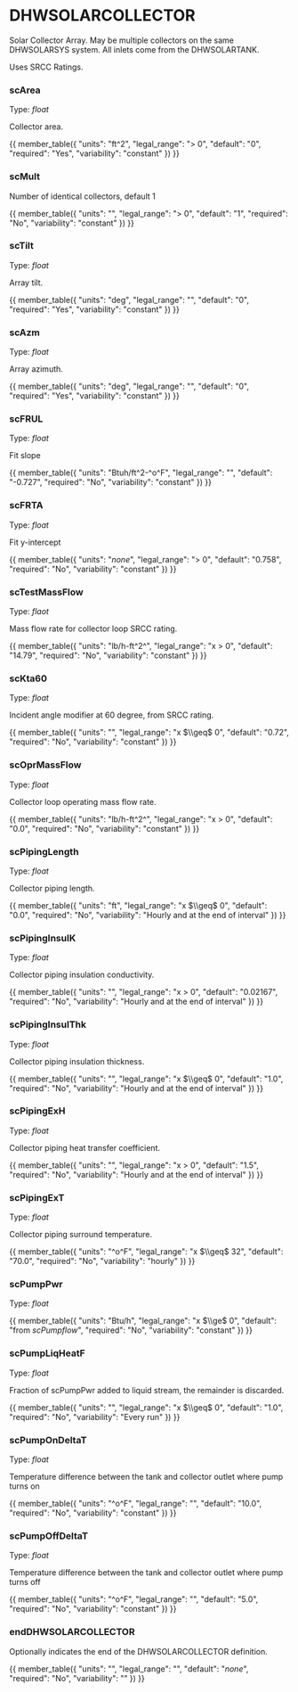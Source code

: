 # DHWSOLARCOLLECTOR

Solar Collector Array. May be multiple collectors on the same DHWSOLARSYS system. All inlets come from the DHWSOLARTANK.

Uses SRCC Ratings.

### scArea

Type: *float*

Collector area.

{{
  member_table({
    "units": "ft^2",
    "legal_range": "$>$ 0", 
    "default": "0",
    "required": "Yes",
    "variability": "constant" 
  })
}}

### scMult

Number of identical collectors, default 1

{{
  member_table({
    "units": "",
    "legal_range": "$>$ 0", 
    "default": "1",
    "required": "No",
    "variability": "constant" 
  })
}}

### scTilt

Type: *float*

Array tilt.

{{
  member_table({
    "units": "deg",
    "legal_range": "", 
    "default": "0",
    "required": "Yes",
    "variability": "constant" 
  })
}}

### scAzm

Type: *float*

Array azimuth.

{{
  member_table({
    "units": "deg",
    "legal_range": "", 
    "default": "0",
    "required": "Yes",
    "variability": "constant" 
  })
}}

### scFRUL

Type: *float*

Fit slope

{{
  member_table({
    "units": "Btuh/ft^2-^o^F",
    "legal_range": "", 
    "default": "-0.727",
    "required": "No",
    "variability": "constant" 
  })
}}

### scFRTA

Type: *float*

Fit y-intercept

{{
  member_table({
    "units": "*none*",
    "legal_range": "$>$ 0", 
    "default": "0.758",
    "required": "No",
    "variability": "constant" 
  })
}}

### scTestMassFlow

Type: *flaot*

Mass flow rate for collector loop SRCC rating.

{{
  member_table({
    "units": "lb/h-ft^2^",
    "legal_range": "x $>$ 0", 
    "default": "14.79",
    "required": "No",
    "variability": "constant" 
  })
}}

### scKta60

Type: *float*

Incident angle modifier at 60 degree, from SRCC rating.

{{
  member_table({
    "units": "",
    "legal_range": "x $\\geq$ 0", 
    "default": "0.72",
    "required": "No",
    "variability": "constant" 
  })
}}

### scOprMassFlow

Type: *float*

Collector loop operating mass flow rate.

{{
  member_table({
    "units": "lb/h-ft^2^",
    "legal_range": "x $>$ 0", 
    "default": "0.0",
    "required": "No",
    "variability": "constant" 
  })
}}

### scPipingLength

Type: *float*

Collector piping length.

{{
  member_table({
    "units": "ft",
    "legal_range": "x $\\geq$ 0", 
    "default": "0.0",
    "required": "No",
    "variability": "Hourly and at the end of interval" 
  })
}}

### scPipingInsulK

Type: *float*

Collector piping insulation conductivity.

{{
  member_table({
    "units": "",
    "legal_range": "x $>$ 0", 
    "default": "0.02167",
    "required": "No",
    "variability": "Hourly and at the end of interval" 
  })
}}

### scPipingInsulThk

Type: *float*

Collector piping insulation thickness.

{{
  member_table({
    "units": "",
    "legal_range": "x $\\geq$ 0", 
    "default": "1.0",
    "required": "No",
    "variability": "Hourly and at the end of interval" 
  })
}}

### scPipingExH

Type: *float*

Collector piping heat transfer coefficient.

{{
  member_table({
    "units": "",
    "legal_range": "x $>$ 0", 
    "default": "1.5",
    "required": "No",
    "variability": "Hourly and at the end of interval" 
  })
}}

### scPipingExT

Type: *float*

Collector piping surround temperature.

{{
  member_table({
    "units": "^o^F",
    "legal_range": "x $\\geq$ 32", 
    "default": "70.0",
    "required": "No",
    "variability": "hourly" 
  })
}}

### scPumpPwr

Type: *float*

{{
  member_table({
    "units": "Btu/h",
    "legal_range": "x $\\ge$ 0", 
    "default": "from *scPumpflow*",
    "required": "No",
    "variability": "constant" 
  })
}}

### scPumpLiqHeatF

Type: *float*

Fraction of scPumpPwr added to liquid stream, the remainder is discarded.

{{
  member_table({
    "units": "",
    "legal_range": "x $\\geq$ 0", 
    "default": "1.0",
    "required": "No",
    "variability": "Every run" 
  })
}}

### scPumpOnDeltaT

Type: *float*

Temperature difference between the tank and collector outlet where pump turns on
  
{{
  member_table({
    "units": "^o^F",
    "legal_range": "", 
    "default": "10.0",
    "required": "No",
    "variability": "constant" 
  })
}}

### scPumpOffDeltaT

Type: *float*

Temperature difference between the tank and collector outlet where pump turns off

{{
  member_table({
    "units": "^o^F",
    "legal_range": "", 
    "default": "5.0",
    "required": "No",
    "variability": "constant" 
  })
}}

### endDHWSOLARCOLLECTOR

Optionally indicates the end of the DHWSOLARCOLLECTOR definition.

{{
  member_table({
    "units": "",
    "legal_range": "", 
    "default": "*none*",
    "required": "No",
    "variability": "" 
  })
}}

